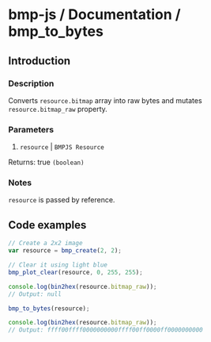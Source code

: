 # bmp-js / Documentation / bmp_to_bytes

## Introduction

### Description

Converts `resource.bitmap` array into raw bytes and mutates `resource.bitmap_raw` property.

### Parameters

1. `resource` | `BMPJS Resource`

Returns: true `(boolean)`

### Notes

`resource` is passed by reference.

## Code examples

```js
// Create a 2x2 image
var resource = bmp_create(2, 2);

// Clear it using light blue
bmp_plot_clear(resource, 0, 255, 255);

console.log(bin2hex(resource.bitmap_raw));
// Output: null

bmp_to_bytes(resource);

console.log(bin2hex(resource.bitmap_raw));
// Output: ffff00ffff0000000000ffff00ff0000ff0000000000
```
